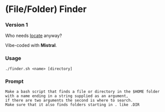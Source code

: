 # (File/Folder) Finder
### Version 1

Who needs [locate](https://www.geeksforgeeks.org/locate-command-in-linux-with-examples/) anyway?

Vibe-coded with **Mistral**.

### Usage
`./finder.sh <name> [directory]`

### Prompt
```
Make a bash script that finds a file or directory in the $HOME folder with a name ending in a string supplied as an argument,
if there are two arguments the second is where to search.
Make sure that it also finds folders starting in . like .DIR
```
